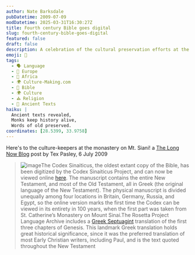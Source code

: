 ```yaml
---
author: Nate Barksdale
pubDatetime: 2009-07-09
modDatetime: 2025-03-31T16:30:27Z
title: Fourth century Bible goes digital
slug: fourth-century-bible-goes-digital
featured: false
draft: false
description: A celebration of the cultural preservation efforts at the monastery on Mt. Sinai, highlighting the digitization of the Codex Sinaiticus, the oldest existing copy of the Bible.
emoji: 📜
tags:
  - 🗣️ Language
  - 🍷 Europe
  - 🦁 Africa
  - 🌍 Culture-Making.com
  - 📖 Bible
  - 🌍 Culture
  - ⛪ Religion
  - 📜 Ancient Texts
haiku: |
  Ancient texts revealed,  
  Monks keep history alive,  
  Words of old preserved.
coordinates: [28.5399, 33.9758]
---
```


Here's to the culture-keepers at the monastery on Mt. Siani! a [The Long Now Blog](http://blog.longnow.org/2009/07/06/4th-century-bible-goes-digital/) post by Tex Pasley, 6 July 2009

> ![image](http://culture-making.com/media/codex_210.jpg)The Codex Sinaiticus, the oldest extant copy of the Bible, has been digitized by the Codex Sinaiticus Project, and can now be viewed online [here](http://www.codexsinaiticus.org/en/project/). The manuscript contains the entire New Testament, and most of the Old Testament, all in Greek (the original language of the New Testament). The physical manuscript is divided unequally among four locations in Britain, Germany, Russia, and Egypt, so the online version marks the first time the Codex can be viewed in its entirety in 100 years, when the first part was taken from St. Catherine’s Monastery on Mount Sinai.The Rosetta Project Language Archive includes a [Greek Septuagint](http://www.archive.org/details/rosettaproject_grc_gen-1) translation of the first three chapters of Genesis[](http://www.archive.org/details/rosettaproject_grc_gen-1). This landmark Greek translation holds great historical significance, since it was the preferred translation of most Early Christian writers, including Paul, and is the text quoted throughout the New Testament
